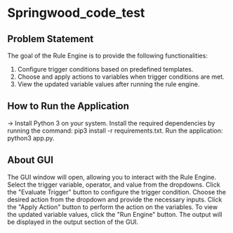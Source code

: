 # Springwood_code_test

## Problem Statement
The goal of the Rule Engine is to provide the following functionalities:
1.  Configure trigger conditions based on predefined templates.
2.  Choose and apply actions to variables when trigger conditions are met.
3.  View the updated variable values after running the rule engine.

## How to Run the Application
-> Install Python 3 on your system.
Install the required dependencies by running the command: pip3 install -r requirements.txt.
Run the application: python3 app.py.

## About GUI
The GUI window will open, allowing you to interact with the Rule Engine.
Select the trigger variable, operator, and value from the dropdowns.
Click the "Evaluate Trigger" button to configure the trigger condition.
Choose the desired action from the dropdown and provide the necessary inputs.
Click the "Apply Action" button to perform the action on the variables.
To view the updated variable values, click the "Run Engine" button.
The output will be displayed in the output section of the GUI.
